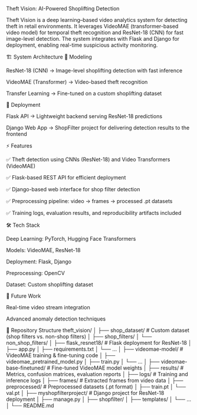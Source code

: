Theft Vision: AI-Powered Shoplifting Detection

Theft Vision is a deep learning–based video analytics system for detecting theft in retail environments.
It leverages VideoMAE (transformer-based video model) for temporal theft recognition and ResNet-18 (CNN) for fast image-level detection. The system integrates with Flask and Django for deployment, enabling real-time suspicious activity monitoring.

🏗️ System Architecture
🔹 Modeling

ResNet-18 (CNN) → Image-level shoplifting detection with fast inference

VideoMAE (Transformer) → Video-based theft recognition

Transfer Learning → Fine-tuned on a custom shoplifting dataset

🔹 Deployment

Flask API → Lightweight backend serving ResNet-18 predictions

Django Web App → ShopFilter project for delivering detection results to the frontend

⚡ Features

✅ Theft detection using CNNs (ResNet-18) and Video Transformers (VideoMAE)

✅ Flask-based REST API for efficient deployment

✅ Django-based web interface for shop filter detection

✅ Preprocessing pipeline: video → frames → processed .pt datasets

✅ Training logs, evaluation results, and reproducibility artifacts included

🛠️ Tech Stack

Deep Learning: PyTorch, Hugging Face Transformers

Models: VideoMAE, ResNet-18

Deployment: Flask, Django

Preprocessing: OpenCV

Dataset: Custom shoplifting dataset

📌 Future Work

Real-time video stream integration

Advanced anomaly detection techniques

📂 Repository Structure
theft_vision/
│
├── shop_dataset/                 # Custom dataset (shop filters vs. non-shop filters)
│   ├── shop_filters/
│   └── non_shop_filters/
│
├── flask_resnet18/               # Flask deployment for ResNet-18
│   ├── app.py
│   ├── requirements.txt
│   └── ...
│
├── videomae-model/               # VideoMAE training & fine-tuning code
│   ├── videomae_pretrained_model.py
│   ├── train.py
│   └── ...
│
├── videomae-base-finetuned/      # Fine-tuned VideoMAE model weights
│
├── results/                      # Metrics, confusion matrices, evaluation reports
│
├── logs/                         # Training and inference logs
│
├── frames/                       # Extracted frames from video data
│
├── preprocessed/                 # Preprocessed datasets (.pt format)
│   ├── train.pt
│   └── val.pt
│
├── myshopfilterproject/          # Django project for ResNet-18 deployment
│   ├── manage.py
│   ├── shopfilter/
│   ├── templates/
│   └── ...
│
└── README.md
